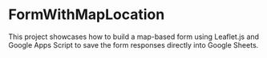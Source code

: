 # FormWithMapLocation
This project showcases how to build a map-based form using Leaflet.js and Google Apps Script to save the form responses directly into Google Sheets.
